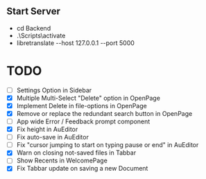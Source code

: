 ## Start Server
- cd Backend
- .\Scripts\activate
- libretranslate --host 127.0.0.1 --port 5000

# TODO
- [ ] Settings Option in Sidebar
- [x] Multiple Multi-Select "Delete" option in OpenPage
- [x] Implement Delete in file-options in OpenPage
- [x] Remove or replace the redundant search button in OpenPage
- [ ] App wide Error / Feedback prompt component
- [x] Fix height in AuEditor
- [ ] Fix auto-save in AuEditor
- [ ] Fix "cursor jumping to start on typing pause or end" in AuEditor
- [x] Warn on closing not-saved files in Tabbar
- [ ] Show Recents in WelcomePage
- [x] Fix Tabbar update on saving a new Document
